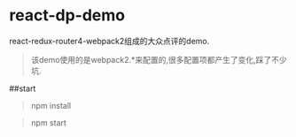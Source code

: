 # react-dp-demo
react-redux-router4-webpack2组成的大众点评的demo.

> 该demo使用的是webpack2.*来配置的,很多配置项都产生了变化,踩了不少坑.

##start
> npm install

> npm start 
